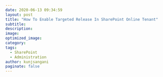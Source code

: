 ```yaml
---
date: 2020-06-13 09:34:59
layout: post
title: "How To Enable Targeted Release In SharePoint Online Tenant"
subtitle:
description:
image:
optimized_image:
category:
tags:
  - SharePoint
  - Administration
author: kunjsangani
paginate: false
---
```

